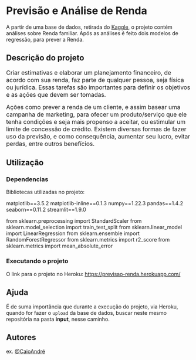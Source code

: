 # Previsão e Análise de Renda

<p>A partir de uma base de dados, retirada do <a href='www.kaggle.com'>Kaggle</a>, o projeto contém análises sobre Renda familiar. Após as análises é feito dois modelos de regressão, para prever a Renda.</p>

## Descrição do projeto

<p><font size=3>Criar estimativas e elaborar um planejamento financeiro, de acordo com sua renda, faz parte de qualquer pessoa, seja física ou jurídica. Essas tarefas são importantes para definir os objetivos e as ações que devem ser tomadas.</font></p>
<p><font size=3>Ações como prever a renda de um cliente, e assim basear uma campanha de marketing, para ofecer um produto/serviço que ele tenha condições e seja mais propenso a aceitar, ou estimular um limite de concessão de crédito. Existem diversas formas de fazer uso da previsão, e como consequência, aumentar seu lucro, evitar perdas, entre outros benefícios.</font></p>


## Utilização

### Dependencias

Bibliotecas utilizadas no projeto:

matplotlib==3.5.2
matplotlib-inline==0.1.3
numpy==1.22.3
pandas==1.4.2
seaborn==0.11.2
streamlit==1.9.0

from sklearn.preprocessing import StandardScaler
from sklearn.model_selection import train_test_split
from sklearn.linear_model import LinearRegression
from sklearn.ensemble import RandomForestRegressor
from sklearn.metrics import r2_score
from sklearn.metrics import mean_absolute_error


### Executando o projeto


O link para o projeto no Heroku: https://previsao-renda.herokuapp.com/

## Ajuda

É de suma importância que durante a execução do projeto, via Heroku, quando for fazer o <code>upload</code> da base de dados, buscar neste mesmo repositória na pasta <b>input</b>, nesse <a hrfe='https://github.com/caioandre182/previsao-analise-venda/blob/main/input/previsao_de_renda.csv'>caminho</a>. 


## Autores
 
ex. [@CaioAndré](https://github.com/caioandre182)

